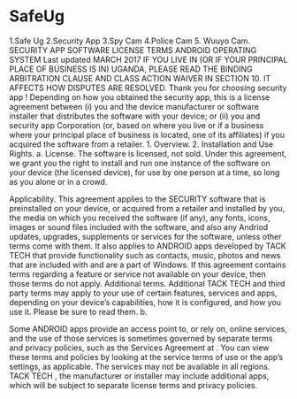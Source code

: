 # SafeUg
 1.Safe Ug 2.Security App 3.Spy Cam 4.Police Cam 5. Wuuyo Cam.
SECURITY APP SOFTWARE LICENSE TERMS ANDROID OPERATING SYSTEM 
Last updated MARCH  2017
IF YOU LIVE IN (OR IF YOUR PRINCIPAL PLACE OF BUSINESS IS IN) UGANDA, PLEASE READ THE BINDING ARBITRATION CLAUSE AND CLASS ACTION WAIVER IN SECTION 10. IT AFFECTS HOW DISPUTES ARE RESOLVED. 
Thank you for choosing security app ! 
Depending on how you obtained the security app, this is a license agreement between (i) you and the device manufacturer or software installer that distributes the software with your device; or (ii) you and security app Corporation (or, based on where you live or if a business where your principal place of business is located, one of its affiliates) if you acquired the software from a retailer. 
1. 
Overview. 
2. 
Installation and Use Rights. 
a. License. The software is licensed, not sold. Under this agreement, we grant you the right to install and run one instance of the software on your device (the licensed device), for use by one person at a time, so long as you alone or in a crowd.

Applicability. This agreement applies to the SECURITY software that is preinstalled on your device, or acquired from a retailer and installed by you, the media on which you received the software (if any), any fonts, icons, images or sound files included with the software, and also any Andriod updates, upgrades, supplements or services for the software, unless other terms come with them. It also applies to ANDROID apps developed by TACK TECH that provide functionality such as contacts, music, photos and news that are included with and are a part of Windows. If this agreement contains terms regarding a feature or service not available on your device, then those terms do not apply. 
Additional terms. Additional TACK TECH and third party terms may apply to your use of certain features, services and apps, depending on your device’s capabilities, how it is configured, and how you use it. Please be sure to read them. 
b. 

Some ANDROID apps provide an access point to, or rely on, online services, and the use of those services is sometimes governed by separate terms and privacy policies, such as the Services Agreement at . You can view these terms and policies by looking at the service terms of use or the app’s settings, as applicable. The services may not be available in all regions. 
TACK TECH , the manufacturer or installer may include additional apps, which will be subject to separate license terms and privacy policies. 
